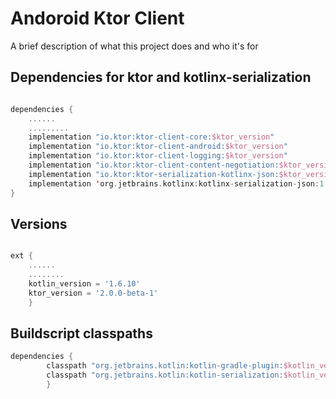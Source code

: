 
# Andoroid Ktor Client

A brief description of what this project does and who it's for


## Dependencies for ktor and kotlinx-serialization
```kotlin

dependencies {
    ......
    .........
    implementation "io.ktor:ktor-client-core:$ktor_version"
    implementation "io.ktor:ktor-client-android:$ktor_version"
    implementation "io.ktor:ktor-client-logging:$ktor_version"
    implementation "io.ktor:ktor-client-content-negotiation:$ktor_version"
    implementation "io.ktor:ktor-serialization-kotlinx-json:$ktor_version"
    implementation 'org.jetbrains.kotlinx:kotlinx-serialization-json:1.3.2'
}

```

## Versions 

```groovy

ext {
    ......
    ........
    kotlin_version = '1.6.10'
    ktor_version = '2.0.0-beta-1'
    }

```

## Buildscript classpaths
```Groovy
dependencies {
        classpath "org.jetbrains.kotlin:kotlin-gradle-plugin:$kotlin_version"
        classpath "org.jetbrains.kotlin:kotlin-serialization:$kotlin_version"
        }
```
